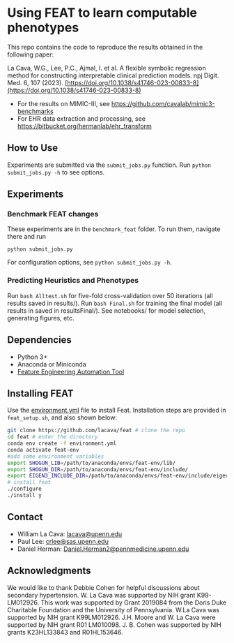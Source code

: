 # Using FEAT to learn computable phenotypes

This repo contains the code to reproduce the results obtained in the following paper:

La Cava, W.G., Lee, P.C., Ajmal, I. et al. A flexible symbolic regression method for constructing interpretable clinical prediction models. npj Digit. Med. 6, 107 (2023). [https://doi.org/10.1038/s41746-023-00833-8](https://doi.org/10.1038/s41746-023-00833-8)

- For the results on MIMIC-III, see https://github.com/cavalab/mimic3-benchmarks
- For EHR data extraction and processing, see https://bitbucket.org/hermanlab/ehr_transform


## How to Use
Experiments are submitted via the `submit_jobs.py` function. 
Run `python submit_jobs.py -h` to see options. 

## Experiments

### Benchmark FEAT changes

These experiments are in the `benchmark_feat` folder.
To run them, navigate there and run 

`python submit_jobs.py`

For configuration options, see `python submit_jobs.py -h`.

### Predicting Heuristics and Phenotypes

Run `bash Alltest.sh` for five-fold cross-validation over 50 iterations (all results saved in results/).
Run `bash Final.sh` for training the final model (all results in saved in resultsFinal/).
See notebooks/ for model selection, generating figures, etc. 

## Dependencies

- Python 3+
- Anaconda or Miniconda
- [Feature Engineering Automation Tool](github.com/lacava/feat)

## Installing FEAT

Use the [environment.yml](environment.yml) file to install Feat. 
Installation steps are provided in `feat_setup.sh`, and also shown below:

```bash
git clone https://github.com/lacava/feat # clone the repo
cd feat # enter the directory
conda env create -f environment.yml
conda activate feat-env
#add some environment variables
export SHOGUN_LIB=/path/to/anaconda/envs/feat-env/lib/
export SHOGUN_DIR=/path/to/anaconda/envs/feat-env/include/
export EIGEN3_INCLUDE_DIR=/path/to/anaconda/envs/feat-env/include/eigen3/
# install feat
./configure  
./install y
```

## Contact

 - William La Cava: lacava@upenn.edu
 - Paul Lee: crlee@sas.upenn.edu
 - Daniel Herman: Daniel.Herman2@pennmedicine.upenn.edu

## Acknowledgments

We would like to thank Debbie Cohen for helpful discussions about secondary hypertension. 
W. La Cava was supported by NIH grant K99-LM012926.
This work was supported by Grant 2019084 from the Doris Duke Charitable Foundation and the University of Pennsylvania. 
W.La Cava was supported by NIH grant K99LM012926. 
J.H. Moore and W. La Cava were supported by NIH grant R01 LM010098. 
J. B. Cohen was supported by NIH grants K23HL133843 and R01HL153646.  

